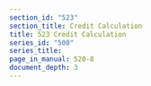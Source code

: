 ```yaml
---
section_id: "523"
section_title: Credit Calculation
title: 523 Credit Calculation
series_id: "500"
series_title: 
page_in_manual: 520-8
document_depth: 3
---
```

